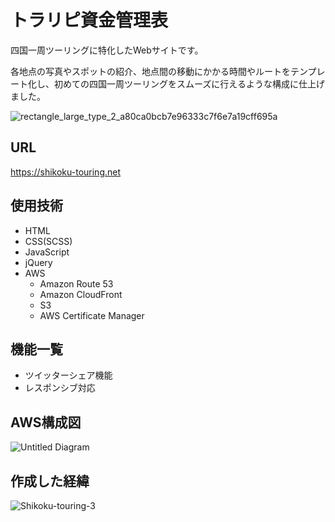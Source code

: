 # トラリピ資金管理表

四国一周ツーリングに特化したWebサイトです。

各地点の写真やスポットの紹介、地点間の移動にかかる時間やルートをテンプレート化し、初めての四国一周ツーリングをスムーズに行えるような構成に仕上げました。

![rectangle_large_type_2_a80ca0bcb7e96333c7f6e7a19cff695a](https://user-images.githubusercontent.com/70832534/102882833-5f512700-4492-11eb-80c0-8a467c5ee947.png)

## URL

<https://shikoku-touring.net>

## 使用技術

* HTML
* CSS(SCSS)
* JavaScript
* jQuery
* AWS
  * Amazon Route 53
  * Amazon CloudFront
  * S3
  * AWS Certificate Manager

## 機能一覧

* ツイッターシェア機能
* レスポンシブ対応

## AWS構成図

![Untitled Diagram](https://user-images.githubusercontent.com/70832534/102887843-f91cd200-449a-11eb-90d1-9dec4ce42378.png)

## 作成した経緯

![Shikoku-touring-3](https://user-images.githubusercontent.com/70832534/102888426-1dc57980-449c-11eb-8112-de707890f6a9.png)
